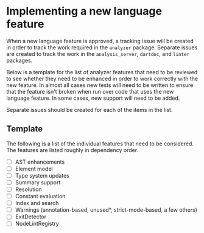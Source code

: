 # Implementing a new language feature

When a new language feature is approved, a tracking issue will be created in
order to track the work required in the `analyzer` package. Separate issues are
created to track the work in the `analysis_server`, `dartdoc`, and `linter`
packages.

Below is a template for the list of analyzer features that need to be reviewed
to see whether they need to be enhanced in order to work correctly with the new
feature. In almost all cases new tests will need to be written to ensure that
the feature isn't broken when run over code that uses the new language feature.
In some cases, new support will need to be added.

Separate issues should be created for each of the items in the list.

## Template

The following is a list of the individual features that need to be considered.
The features are listed roughly in dependency order.

- [ ] AST enhancements
- [ ] Element model
- [ ] Type system updates
- [ ] Summary support
- [ ] Resolution
- [ ] Constant evaluation
- [ ] Index and search
- [ ] Warnings (annotation-based, unused\*, strict-mode-based, a few others)
- [ ] ExitDetector
- [ ] NodeLintRegistry
